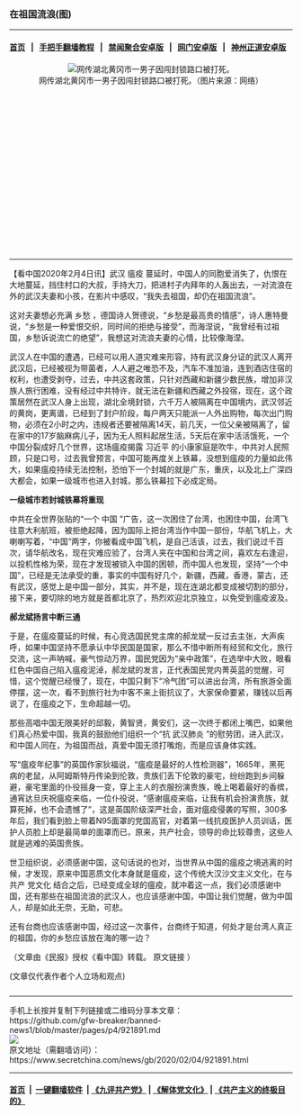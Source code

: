 ### 在祖国流浪(图)
------------------------

#### [首页](https://github.com/gfw-breaker/banned-news1/blob/master/README.md) &nbsp;&nbsp;|&nbsp;&nbsp; [手把手翻墙教程](https://github.com/gfw-breaker/guides/wiki) &nbsp;&nbsp;|&nbsp;&nbsp; [禁闻聚合安卓版](https://github.com/gfw-breaker/bn-android) &nbsp;&nbsp;|&nbsp;&nbsp; [网门安卓版](https://github.com/oGate2/oGate) &nbsp;&nbsp;|&nbsp;&nbsp; [神州正道安卓版](https://github.com/SzzdOgate/update) 



<div class="article_right" style="fone-color:#000">
 <p style="text-align:center">
  <img alt="网传湖北黄冈市一男子因闯封锁路口被打死。" src="https://img3.secretchina.com/pic/2020/1-31/p2616711a200646367-ss.jpg"/>
  <br>
   网传湖北黄冈市一男子因闯封锁路口被打死。（图片来源：网络）
   <span id="hideid" name="hideid" style="color:red;display:none;">
    <span href="https://www.secretchina.com">
    </span>
   </span>
  </br>
 </p>
 <div id="txt-mid1-t21-2017">
  <ins class="adsbygoogle" data-ad-client="ca-pub-1276641434651360" data-ad-slot="2451032099" style="display:inline-block;width:336px;height:280px">
  </ins>
  

---


  </div>
 </div>
 <p>
  【看中国2020年2月4日讯】武汉
  <span href="https://www.secretchina.com/news/gb/tag/瘟疫" target="_blank">
   瘟疫
  </span>
  蔓延时，中国人的同胞爱消失了，仇恨在大地蔓延，挡住村口的大叔，手持大刀，把进村子内拜年的人轰出去，一对流浪在外的武汉夫妻和小孩，在影片中感叹，“我失去祖国，却仍在祖国流浪”。
  <span id="hideid" name="hideid" style="color:red;display:none;">
   <span href="https://www.secretchina.com">
   </span>
  </span>
 </p>
 <p>
  这对夫妻想必充满
  <span href="https://www.secretchina.com/news/gb/tag/乡愁" target="_blank">
   乡愁
  </span>
  ，德国诗人贺德说，“乡愁是最高贵的情感”，诗人惠特曼说，“乡愁是一种爱恨交织，同时间的拒绝与接受”，而海涅说，“我曾经有过祖国，乡愁诉说流亡的绝望”，我想这对流浪夫妻的心情，比较像海涅。
 </p>
 <p>
  武汉人在中国的遭遇，已经可以用人道灾难来形容，持有武汉身分证的武汉人离开武汉后，已经被视为带菌者，人人避之唯恐不及，汽车不准加油，连到酒店住宿的权利，也遭受剥夺，过去，中共这套政策，只针对西藏和新疆少数民族，增加非汉族人旅行困难，没有经过中共特许，就无法在新疆和西藏之外投宿，现在，这个政策居然在武汉人身上出现，湖北全境封锁，六千万人被隔离在中国境内，武汉邻近的黄岗，更离谱，已经到了封户阶段，每户两天只能派一人外出购物，每次出门购物，必须在2小时之内，违规者还要被隔离14天，前几天，一位父亲被隔离了，留在家中的17岁脑麻病儿子，因为无人照料起居生活，5天后在家中活活饿死，一个中国分裂成好几个世界，这场瘟疫揭露
  <span href="https://www.secretchina.com/news/gb/tag/习近平" target="_blank">
   习近平
  </span>
  的小康家庭是吹牛，中共对人民照顾，只是口号，过去我曾预言，中国可能再度关上铁幕，没想到瘟疫的力量如此伟大，如果瘟疫持续无法控制，恐怕下一个封城的就是广东，重庆，以及北上广深四大都会，如果一级城市也进入封城，那么铁幕拉下必成定局。
 </p>
 <p>
  <strong>
   一级城市若封城铁幕将重现
  </strong>
 </p>
 <p>
  中共在全世界张贴的“一个
  <span href="https://www.secretchina.com" target="_blank">
   中国
  </span>
  ”广告，这一次困住了台湾，也困住中国，台湾飞往意大利航班，被拒绝起降，因为国际上把台湾当作中国一部份，华航飞机上，大喇喇写着，“中国”两字，你被看成中国飞机，是自己活该，过去，我们说过千百次，请华航改名，现在灾难应验了，台湾人夹在中国和台湾之间，喜欢左右逢迎，以投机性格为荣，现在才发现被锁入中国的困顿，而中国人也发现，坚持“一个中国”，已经是无法承受的重，事实的中国有好几个，新疆，西藏，香港，蒙古，还有武汉，感觉上是中国一部分，其实，并不是，现在连湖北都变成被切割的部分，接下来，要切除的地方就是首都北京了，热烈欢迎北京独立，以免受到瘟疫波及。
 </p>
 <p>
  <strong>
   郝龙斌扬言中断三通
  </strong>
 </p>
 <p>
  于是，在瘟疫蔓延的时候，有心竞选国民党主席的郝龙斌一反过去主张，大声疾呼，如果中国坚持不愿承认中华民国是国家，那么不惜中断所有经贸和文化，旅行交流，这一声呐喊，豪气惊动万界，国民党因为“亲中政策”，在选举中大败，眼看红色中国自己陷入瘟疫泥淖，郝龙斌的发言，正代表国民党内菁英蓝的觉醒，可惜，这个觉醒已经慢了，现在，中国只剩下“冷气团”可以进出台湾，所有旅游全面停摆，这一次，看不到旅行社为中客不来上街抗议了，大家保命要紧，赚钱以后再说了，在瘟疫之下，生命超越一切。
 </p>
 <p>
  那些高唱中国无限美好的邱毅，黄智贤，黄安们，这一次终于都闭上嘴巴，如果他们真心热爱中国，我真的鼓励他们组织一个“抗
  <span href="https://www.secretchina.com/news/gb/tag/武汉肺炎" target="_blank">
   武汉肺炎
  </span>
  ”的慰劳团，进入武汉，和中国人同在，为祖国而战，真爱中国无须打嘴炮，而是应该身体实践。
 </p>
 <p>
  写“瘟疫年纪事”的英国作家狄福说，“瘟疫是最好的人性检测器”，1665年，黑死病的老鼠，从阿姆斯特丹传染到伦敦，贵族们丢下伦敦的豪宅，纷纷跑到乡间躲避，豪宅里面的仆役摇身一变，穿上主人的衣服扮演贵族，晚上喝着最好的香槟，通宵达旦庆祝瘟疫来临，一位仆役说，“感谢瘟疫来临，让我有机会扮演贵族，就算死掉，也不会遗憾了”，这是英国阶级深严社会，面对瘟疫侵袭的写照，300多年后，我们看到脸上带着N95面罩的党国高官，对着第一线抗疫医护人员训话，医护人员脸上却是最简单的面罩而已，原来，共产社会，领导的命比较尊贵，这些人就是逃难的英国贵族。
 </p>
 <p>
  世卫组织说，必须感谢中国，这句话说的也对，当世界从中国的瘟疫之境逃离的时候，才发现，原来中国恶质文化本身就是瘟疫，这个传统大汉沙文主义文化，在与共产
  <span href="https://www.secretchina.com/news/gb/tag/党文化" target="_blank">
   党文化
  </span>
  结合之后，已经变成全球的瘟疫，就冲着这一点，我们必须感谢中国，还有那些在祖国流浪的武汉人，也应该感谢中国，中国让我们觉醒，做为中国人，却是如此无奈，无助，可悲。
 </p>
 <p>
  还有台商也应该感谢中国，经过这一次事件，台商终于知道，何处才是台湾人真正的祖国，你的乡愁应该放在海的哪一边？
 </p>
 <p>
  （文章由《民报》授权《看中国》转载。
  <span href="https://www.peoplenews.tw/news/a2c6054e-e6b4-478b-a90d-f1441adda516">
   原文链接
  </span>
  ）
 </p>
 (文章仅代表作者个人立场和观点)
 <center>
  <div>
   <div id="txt-mid2-t22-2017" style="display: block;  max-height: 351px;  overflow: hidden;">
    <div id="SC-21xxx">
    </div>
    <ins class="adsbygoogle" data-ad-client="ca-pub-1276641434651360" data-ad-format="auto" data-ad-slot="4301710469" data-full-width-responsive="true" style="display:block">
    </ins>
   </div>
  </div>
 </center>
 <div style="padding-top:12px;">
 </div>
</div>

<hr/>
手机上长按并复制下列链接或二维码分享本文章：<br/>
https://github.com/gfw-breaker/banned-news1/blob/master/pages/p4/921891.md <br/>
<a href='https://github.com/gfw-breaker/banned-news1/blob/master/pages/p4/921891.md'><img src='https://github.com/gfw-breaker/banned-news1/blob/master/pages/p4/921891.md.png'/></a> <br/>
原文地址（需翻墙访问）：https://www.secretchina.com/news/gb/2020/02/04/921891.html


------------------------
#### [首页](https://github.com/gfw-breaker/banned-news1/blob/master/README.md) &nbsp;|&nbsp; [一键翻墙软件](https://github.com/gfw-breaker/nogfw/blob/master/README.md) &nbsp;| [《九评共产党》](https://github.com/gfw-breaker/9ping.md/blob/master/README.md#九评之一评共产党是什么) | [《解体党文化》](https://github.com/gfw-breaker/jtdwh.md/blob/master/README.md) | [《共产主义的终极目的》](https://github.com/gfw-breaker/gczydzjmd.md/blob/master/README.md)


<img src='http://gfw-breaker.win/banned-news/pages/p4/921891.md' width='0px' height='0px'/>